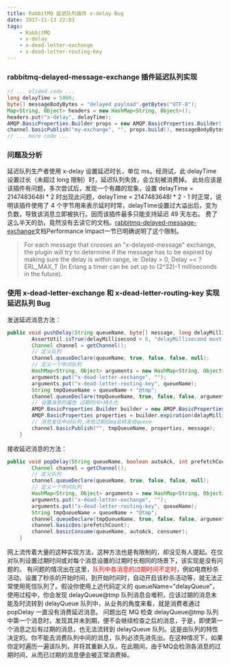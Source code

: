 ```yaml
---
title: RabbitMQ 延迟队列插件 x-delay Bug
date: 2017-11-13 22:03
tags:
    - RabbitMQ
    - x-delay
    - x-dead-letter-exchange
    - x-dead-letter-routing-key
---
```


### rabbitmq-delayed-message-exchange 插件延迟队列实现
``` java
// ... elided code ...
long delayTime = 5000;
byte[] messageBodyBytes = "delayed payload".getBytes("UTF-8");
Map<String, Object> headers = new HashMap<String, Object>();
headers.put("x-delay", delayTime);
AMQP.BasicProperties.Builder props = new AMQP.BasicProperties.Builder().headers(headers);
channel.basicPublish("my-exchange", "", props.build(), messageBodyBytes);
// ... more code ...
```

<!--more-->

### 问题及分析
延迟队列生产者使用 x-delay 设置延迟时长，单位 ms。经测试，此 delayTime 设置过长（未超过 long 限制）时，延迟队列失效，会立刻被消费掉。
此处应该是该插件有问题，多次尝试后，发现一个有趣的现象，设置 delayTime = 2147483648l * 2 时出现此问题，delayTime = 2147483648l * 2 - 1 时正常，说明该插件使用了 4 个字节用来表示延时时常，delayTime设置过大溢出后，变为负数，导致该消息立即被执行。因而该插件最多只能支持延迟 49 天左右。
费了这么半天的劲，竟然没有去读它的文档。[rabbitmq-delayed-message-exchange](https://github.com/rabbitmq/rabbitmq-delayed-message-exchange)文档Performance Impact一节已明确说明了这个限制。
> For each message that crosses an "x-delayed-message" exchange, the plugin will try to determine if the message has to be expired by making sure the delay is within range, ie: Delay > 0, Delay =< ?ERL_MAX_T (In Erlang a timer can be set up to (2^32)-1 milliseconds in the future).

### 使用 x-dead-letter-exchange 和 x-dead-letter-routing-key 实现延迟队列 Bug
发送延迟消息方法：
``` java
public void pushDelay(String queueName, byte[] message, long delayMillisecond) throws Exception {
		AssertUtil.isTrue(delayMillisecond > 0, "delayMillisecond must greater than zero");
		Channel channel = getChannel();
		// 定义队列
		channel.queueDeclare(queueName, true, false, false, null);
		// 定义一个中间队列
		HashMap<String, Object> arguments = new HashMap<String, Object>();
		arguments.put("x-dead-letter-exchange", "");
		arguments.put("x-dead-letter-routing-key", queueName);
		String tmpQueueName = queueName + "@tmp";
		channel.queueDeclare(tmpQueueName, true, false, false, arguments);
		// 设置消息的属性 过期时间+持久化
		AMQP.BasicProperties.Builder builder = new AMQP.BasicProperties.Builder();
		AMQP.BasicProperties properties = builder.expiration(delayMillisecond + "").deliveryMode(2).build();
		// 消息发往中间队列,消息过期后mq会转发给queue
		channel.basicPublish("", tmpQueueName, properties, message);
	}
```
接收延迟消息的方法：
``` java
public void popDelay(String queueName, boolean autoAck, int prefetchCount, Consumer consumer) throws Exception {
		Channel channel = getChannel();
		// 定义队列
		channel.queueDeclare(queueName, true, false, false, null);
		// 定义一个中间队列
		HashMap<String, Object> arguments = new HashMap<String, Object>();
		arguments.put("x-dead-letter-exchange", "");
		arguments.put("x-dead-letter-routing-key", queueName);
		String tmpQueueName = queueName + "@tmp";
		channel.queueDeclare(tmpQueueName, true, false, false, arguments);
		channel.basicQos(prefetchCount);
		channel.basicConsume(queueName, autoAck, consumer);
	}
```
网上流传着大量的这种实现方法，这种方法也是有限制的，却没见有人提起。在仅对队列设置过期时间或对每个消息设置的过期时长相同的场景下，该实现是没有问题的。
有问题的情况出在这里，<font color='red'>队列中各消息的过期时间不定时</font>，例如电商秒杀活动，设置了秒杀的开始时间，到开始时间时，自动开启该秒杀活动等，就无法正常使用死信队列了。假设你使用上述代码定义的 queueName="delayQueue"，使用过程中，你会发现 delayQueue@tmp 队列消息会堆积，应该过期的消息未能及时流转到 delayQueue 队列中，从业务的角度来看，就是消费者通过 popDelay 一直没有消费延迟消息。
问题出在 MQ 检查 delayQueue@tmp 队列中第一个消息时，发现其并未到期，便不会继续检查之后的消息，于是，即使第一个消息之后有过期的消息，也无法流转到 delayQueue 队列。这是由队列的特性决定的。你不能去消费队列中间的消息，队列必须先进先出。在这种情况下，如果你定时遍历一遍该队列，并将其重新入队，在此期间，由于MQ会检测各消息的过期时间，从而已过期的消息便会被正常消费掉。